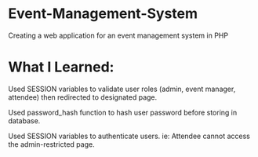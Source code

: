 # Event-Management-System

 Creating a web application for an event management system in PHP
 
# What I Learned:
 
 Used SESSION variables to validate user roles (admin, event manager, attendee) then redirected to designated page.
 
 Used password_hash function to hash user password before storing in database. 
 
 Used SESSION variables to authenticate users. ie: Attendee cannot access the admin-restricted page.
